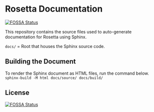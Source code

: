 # Rosetta Documentation
[![FOSSA Status](https://app.fossa.com/api/projects/git%2Bgithub.com%2Frosetta-code%2Frosetta-doc.svg?type=shield)](https://app.fossa.com/projects/git%2Bgithub.com%2Frosetta-code%2Frosetta-doc?ref=badge_shield)

This repository contains the source files used to auto-generate documentation for Rosetta using Sphinx.

`docs/` = Root that houses the Sphinx source code.

## Building the Document
To render the Sphinx document as HTML files, run the command below.
`sphinx-build -M html docs/source/ docs/build/`

## License
[![FOSSA Status](https://app.fossa.com/api/projects/git%2Bgithub.com%2Frosetta-code%2Frosetta-doc.svg?type=large)](https://app.fossa.com/projects/git%2Bgithub.com%2Frosetta-code%2Frosetta-doc?ref=badge_large)
